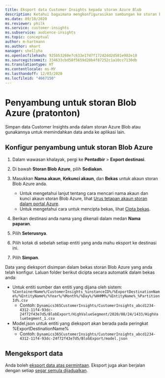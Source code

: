 ```yaml
---
title: Eksport data Customer Insights kepada storan Azure Blob
description: Ketahui bagaimana mengkonfigurasikan sambungan ke storan Blob Azure.
ms.date: 09/18/2020
ms.reviewer: philk
ms.service: customer-insights
ms.subservice: audience-insights
ms.topic: conceptual
author: m-hartmann
ms.author: mhart
manager: shellyha
ms.openlocfilehash: 925b53260e7c633e17d7f172d2dd2d581e982e10
ms.sourcegitcommit: 334633cbd58f5659d20b4f87252c1a10cc7130db
ms.translationtype: HT
ms.contentlocale: ms-MY
ms.lasthandoff: 12/03/2020
ms.locfileid: "4667150"
---
```

# <a name="connector-for-azure-blob-storage-preview"></a>Penyambung untuk storan Blob Azure (pratonton)

Simpan data Customer Insights anda dalam storan Azure Blob atau gunakannya untuk memindahkan data anda ke aplikasi lain.

## <a name="configure-the-connector-for-azure-blob-storage"></a>Konfigur penyambung untuk storan Blob Azure

1. Dalam wawasan khalayak, pergi ke **Pentadbir** > **Export destinasi**.

1. Di bawah **Storan Blob Azure**, pilih **Sediakan**.

1. Masukkan **Nama akaun**, **Kekunci akaun**, dan **Bekas** untuk akaun storan Blob Azure anda.
    - Untuk mengetahui lanjut tentang cara mencari nama akaun dan kunci akaun storan Blob Azure, lihat [Urus tetapan akaun storan dalam portal Azure](https://docs.microsoft.com/azure/storage/common/storage-account-manage).
    - Untuk mengetahui cara untuk mencipta bekas, lihat [Cipta bekas](https://docs.microsoft.com/azure/storage/blobs/storage-quickstart-blobs-portal#create-a-container).

1. Berikan destinasi anda nama yang dikenali dalam medan **Nama paparan**.

1. Pilih **Seterusnya**.

1. Pilih kotak di sebelah setiap entiti yang anda mahu eksport ke destinasi ini.

1. Pilih **Simpan**.

Data yang dieksport disimpan dalam bekas storan Blob Azure yang anda telah konfigur. Laluan folder berikut dicipta secara automatik dalam bekas anda:

- Untuk entiti sumber dan entiti yang dijana oleh sistem: `%ContainerName%/CustomerInsights_%instanceID%/%ExportDestinationName%/%EntityName%/%Year%/%Month%/%Day%/%HHMM%/%EntityName%_%PartitionId%.csv`
  - Contoh: `Dynamics365CustomerInsights/CustomerInsights_abcd1234-4312-11f4-93dc-24f72f43e7d5/BlobExport/HighValueSegment/2020/08/24/1433/HighValueSegment_1.csv`
- Model.json untuk entiti yang dieksport akan berada pada peringkat %ExportDestinationName%
  - Contoh: `Dynamics365CustomerInsights/CustomerInsights_abcd1234-4312-11f4-93dc-24f72f43e7d5/BlobExport/model.json`

## <a name="export-the-data"></a>Mengeksport data

Anda boleh [eksport data atas permintaan](/export-destinations.md#export-data-on-demand). Eksport juga akan berjalan dengan setiap [segar semula dijadualkan](system.md#schedule-tab).
